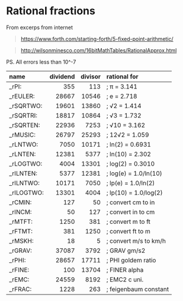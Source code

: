 
# Rational fractions

From excerps from internet
> https://www.forth.com/starting-forth/5-fixed-point-arithmetic/

> http://wilsonminesco.com/16bitMathTables/RationalApprox.html

PS. All errors less than 10^-7

 | name | dividend | divisor | rational for |
 |:-----|---------:|--------:|:-------------|
 | _rPI:  |    355 | 113      | ; π = 3.141  |
 | _rEULER:  |    28667 | 10546  | ; e = 2.718  |
 | _rSQRTWO:  |    19601 | 13860  | ; √2 = 1.414  |
 | _rSQRTRI:  |    18817 | 10864  | ; √3 = 1.732  |
 | _rSQRTEN:  |    22936 | 7253   | ; √10 = 3.162  |
 | _rMUSIC:  |    26797 | 25293  | ; 12√2  = 1.059 |
 | _rLNTWO:  |    7050 | 10171   | ; ln(2)  = 0.6931  |
 | _rLNTEN:  |    12381 | 5377   | ; ln(10) = 2.302  |
 | _rLOGTWO:  |    4004 | 13301   | ; log(2) = 0.3010  |
 | _rILNTEN:  |    5377 | 12381   | ; log(e) = 1.0/ln(10) |
 | _rILNTWO:  |    10171 | 7050   | ; lp(e) = 1.0/ln(2) |
 | _rILOGTWO:  |    13301 | 4004   | ; lp(10) = 1.0/log(2) |
 | _rCMIN:  |    127 | 50       | ; convert cm to in  |
 | _rINCM:  |    50 | 127       | ; convert in to cm  |
 | _rMTFT:  |    1250 | 381     | ; convert m to ft   |
 | _rFTMT:  |    381 | 1250     | ; convert ft to m   |
 | _rMSKH:  |    18 | 5         | ; convert m/s to km/h   |
 | _rGRAV:  |    37087 | 3792   | ; GRAV gm/s2    |
 | _rPHI:  |    28657 | 17711  | ; PHI goldem ratio   |
 | _rFINE:  |    100 | 13704    | ; FINER   alpha  |
 | _rEMC:  |    24559 | 8192   | ; EMC2    c uni.    |
 | _rFRAC:  |    1228 | 263     | ; feigenbaum constant |
